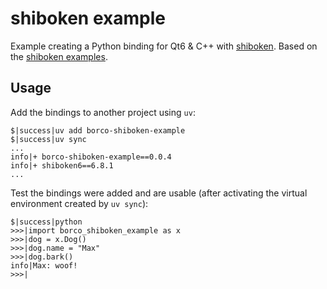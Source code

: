 # shiboken example

Example creating a Python binding for Qt6 & C++ with
[shiboken](https://doc.qt.io/qtforpython-6/shiboken6/index.html). Based on the
[shiboken examples](https://doc.qt.io/qtforpython-6/shiboken6/examples/index.html).

## Usage

Add the bindings to another project using `uv`:

```terminal
$|success|uv add borco-shiboken-example
$|success|uv sync
...
info|+ borco-shiboken-example==0.0.4
info|+ shiboken6==6.8.1
...
```

Test the bindings were added and are usable (after activating the virtual environment created by `uv sync`):

```terminal
$|success|python
>>>|import borco_shiboken_example as x
>>>|dog = x.Dog()
>>>|dog.name = "Max"
>>>|dog.bark()
info|Max: woof!
>>>|
```

